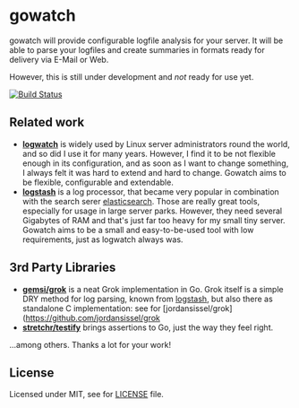 # gowatch

gowatch will provide configurable logfile analysis for your server. It will be able to parse your logfiles and create
summaries in formats ready for delivery via E-Mail or Web.

However, this is still under development and _not_ ready for use yet.

[![Build Status](https://travis-ci.org/fxnn/gowatch.svg)](https://travis-ci.org/fxnn/gowatch)

## Related work

* **[logwatch](http://logwatch.sourceforge.net)** is widely used by Linux server administrators round the world, and so did
  I use it for many years. However, I find it to be not flexible enough in its configuration, and as soon as I want to
  change something, I always felt it was hard to extend and hard to change. Gowatch aims to be flexible, configurable
  and extendable.
* **[logstash](http://logstash.net)** is a log processor, that became very popular in combination with the search serer
  [elasticsearch](http://www.elasticsearch.org). Those are really great tools, especially for usage in large server
  parks. However, they need several Gigabytes of RAM and that's just far too heavy for my small tiny server. Gowatch
  aims to be a small and easy-to-be-used tool with low requirements, just as logwatch always was.

## 3rd Party Libraries

* **[gemsi/grok](http://github.com/gemsi/grok)** is a neat Grok implementation in Go. Grok itself is a simple DRY method
  for log parsing, known from [logstash](http://logstash.net/docs/latest/filters/grok), but also there as standalone C
  implementation: see for [jordansissel/grok](https://github.com/jordansissel/grok
* **[stretchr/testify](http://github.com/stretchr/testify)** brings assertions to Go, just the way they feel right.

...among others. Thanks a lot for your work!

## License

Licensed under MIT, see for [LICENSE](LICENSE) file.
